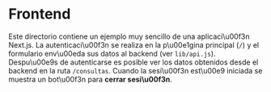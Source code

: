 # Frontend

 Este directorio contiene un ejemplo muy sencillo de una aplicaci\u00f3n Next.js. La autenticaci\u00f3n se realiza en la p\u00e1gina principal (`/`) y el formulario env\u00eda sus datos al backend (ver `lib/api.js`). Despu\u00e9s de autenticarse es posible ver los datos obtenidos desde el backend en la ruta `/consultas`. Cuando la sesi\u00f3n est\u00e9 iniciada se muestra un bot\u00f3n para **cerrar sesi\u00f3n**.
